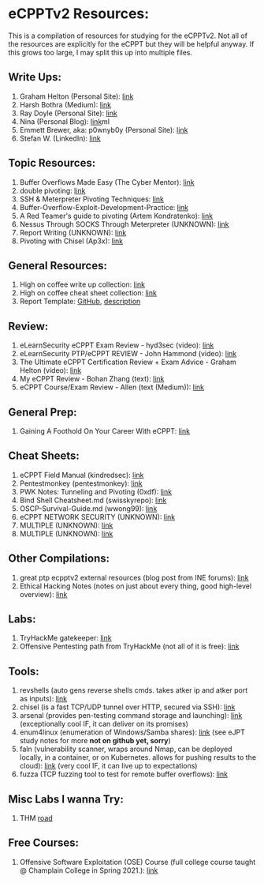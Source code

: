 # eCPPTv2 Resources:

This is a compilation of resources for studying for the eCPPTv2. Not all of the resources are explicitly for the eCPPT but they will be helpful anyway. If this grows too large, I may split this up into multiple files.

## Write Ups:
1. Graham Helton (Personal Site): [link](https://www.grahamhelton.com/blog/ecpptblog/)
2. Harsh Bothra (Medium): [link](https://infosecwriteups.com/ecpptv2-exam-review-f7c4efb6f9aa)
3. Ray Doyle (Personal Site): [link](https://www.doyler.net/security-not-included/ecppt-exam)
4. Nina (Personal Blog): [link](https://blog.nina.coffee/2019/05/31/my-ecppt-exam-review-and-tips.ht)ml
5. Emmett Brewer, aka: p0wnyb0y (Personal Site): [link](https://p0wnyb0y.com/2020/07/26/the-ecpptv2-exam/)
6. Stefan W. (LinkedIn): [link](https://www.linkedin.com/pulse/how-you-can-get-ecppt-reasonable-price-why-ines-cyber-waldvogel/)

## Topic Resources:
1. Buffer Overflows Made Easy (The Cyber Mentor): [link](https://www.youtube.com/playlist?list=PLLKT__MCUeix3O0DPbmuaRuR_4Hxo4m3G)
2. double pivoting: [link](https://pentest.blog/explore-hidden-networks-with-double-pivoting/)
3. SSH & Meterpreter Pivoting Techniques: [link](https://highon.coffee/blog/ssh-meterpreter-pivoting-techniques/)
4. Buffer-Overflow-Exploit-Development-Practice: [link](https://github.com/freddiebarrsmith/Buffer-Overflow-Exploit-Development-Practice)
5. A Red Teamer's guide to pivoting (Artem Kondratenko): [link](https://artkond.com/2017/03/23/pivoting-guide/)
6. Nessus Through SOCKS Through Meterpreter (UNKNOWN): [link](https://digi.ninja/blog/nessus_over_sock4a_over_msf.php)
7. Report Writing (UNKNOWN): [link](https://enotes.nickapic.com/Report-Writing-2928e26dae6240339b34a65b81af81dd)
8. Pivoting with Chisel (Ap3x): [link](https://ap3x.github.io/posts/pivoting-with-chisel/)

## General Resources:
1. High on coffee write up collection: [link](https://highon.coffee/)
2. High on coffee cheat sheet collection: [link](https://highon.coffee/blog/cheat-sheet/)
3. Report Template: [GitHub](https://github.com/noraj/OSCP-Exam-Report-Template-Markdown), [description](https://noraj.github.io/OSCP-Exam-Report-Template-Markdown/)

## Review:
1. eLearnSecurity eCPPT Exam Review - hyd3sec (video): [link](https://www.youtube.com/watch?v=OqzXajcXKdo)
2. eLearnSecurity PTP/eCPPT REVIEW - John Hammond (video): [link](https://www.youtube.com/watch?v=QOb7oiL6B9I)
3. The Ultimate eCPPT Certification Review + Exam Advice - Graham Helton (video): [link](https://www.youtube.com/watch?v=zcBU5LQT6KM)
4. My eCPPT Review - Bohan Zhang (text): [link](https://bohansec.com/2021/05/10/My-eCPPT-Review/)
5. eCPPT Course/Exam Review - Allen (text (Medium)): [link](https://allenii24.medium.com/ecppt-course-exam-review-c7a2297809b1)

## General Prep:
1. Gaining A Foothold On Your Career With eCPPT: [link](https://veteransec.org/gaining-a-foothold-on-your-career-with-ecppt/)

## Cheat Sheets:
1. eCPPT Field Manual (kindredsec): [link](https://drive.google.com/file/d/1wC7RMTrWjt74rO8u4X-zM89T_hZzF_A5/edit)
2. Pentestmonkey (pentestmonkey): [link](https://pentestmonkey.net/cheat-sheet/shells/reverse-shell-cheat-sheet)
3. PWK Notes: Tunneling and Pivoting (0xdf): [link](https://0xdf.gitlab.io/2019/01/28/pwk-notes-tunneling-update1.html)
4. Bind Shell Cheatsheet.md (swisskyrepo): [link](https://github.com/swisskyrepo/PayloadsAllTheThings/blob/master/Methodology%20and%20Resources/Bind%20Shell%20Cheatsheet.md)
5. OSCP-Survival-Guide.md (wwong99): [link](https://github.com/wwong99/pentest-notes/blob/master/oscp_resources/OSCP-Survival-Guide.md)
6. eCPPT NETWORK SECURITY (UNKNOWN): [link](https://pastebin.com/m1Rrhzmw)
7. MULTIPLE (UNKNOWN): [link](https://highon.coffee/blog/cheat-sheet/)
8. MULTIPLE (UNKNOWN): [link](https://highon.coffee/blog/penetration-testing-tools-cheat-sheet/)

## Other Compilations:
1. great ptp ecpptv2 external resources (blog post from INE forums): [link](https://community.ine.com/t/great-ptp-ecpptv2-external-resources/618)
2. Ethical Hacking Notes (notes on just about every thing, good high-level overview): [link](https://nickapic.notion.site/nickapic/Ethical-Hacking-Notes-d7b12ee8bd954df6a3bcc335f5de26b7)

## Labs:
1. TryHackMe gatekeeper: [link](https://tryhackme.com/room/gatekeeper)
2. Offensive Pentesting path from TryHackMe (not all of it is free): [link](https://tryhackme.com/path/outline/pentesting)

## Tools:
1. revshells (auto gens reverse shells cmds. takes atker ip and atker port as inputs): [link](https://www.revshells.com/)
2. chisel (is a fast TCP/UDP tunnel over HTTP, secured via SSH): [link](https://github.com/jpillora/chisel)
3. arsenal (provides pen-testing command storage and launching): [link](https://github.com/Orange-Cyberdefense/arsenal) (exceptionally cool IF, it can deliver on its promises)
4. enum4linux (enumeration of Windows/Samba shares): [link](https://github.com/cddmp/enum4linux-ng) (see eJPT study notes for more **not on github yet, sorry**)
5. faln (vulnerability scanner, wraps around Nmap, can be deployed locally, in a container, or on Kubernetes. allows for pushing results to the cloud): [link](https://github.com/cloudflare/flan) (very cool IF, it can live up to expectations)
6. fuzza (TCP fuzzing tool to test for remote buffer overflows): [link](https://github.com/cytopia/fuzza)

## Misc Labs I wanna Try:
1. THM [road](https://tryhackme.com/room/road)

## Free Courses:
1. Offensive Software Exploitation (OSE) Course (full college course taught @ Champlain College in Spring 2021.): [link](https://exploitation.ashemery.com/)